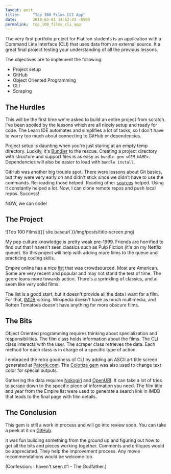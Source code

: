 ```yaml
---
layout: post
title:      "Top 100 Films CLI App"
date:       2018-03-01 14:52:43 -0500
permalink:  top_100_films_cli_app
---
```



The very first portfolio project for Flatiron students is an application with a Command Line Interface (CLI) that uses data from an external source.  It a great final project testing your understanding of all the previous lessons.

<!--more-->

The objectives are to implement the following:
* Project setup
* GitHub
* Object Oriented Programming
* CLI
* Scraping


## The Hurdles
This will be the first time we're asked to build an entire project from scratch.  I've been spoiled by the lessons which are all nicely setup and ready for code. The Learn IDE automates and simplifies a lot of tasks, so I don't have to worry too much about connecting to GitHub or dependencies. 

Project setup is daunting when you're just staring at an empty temp directory. Luckily, it's [Bundler](http://bundler.io) to the rescue. Creating a project directory with structure and support files is as easy as `bundle gem <GEM_NAME>`. Dependencies will also be easier to load with `bundle install`.

GitHub was another big trouble spot. There were lessons about Git basics, but they were very early on and didn't stick since we didn't have to use the commands.  Re-reading those helped. Reading other [sources](https://product.hubspot.com/blog/git-and-github-tutorial-for-beginners) helped. Using it constantly helped a lot. Now, I can clone remote repos and push local repos. Success! 

NOW, we can code!


## The Project

  
![Top 100 Films]({{ site.baseurl }}/img/posts/title-screen.png)

My pop culture knowledge is pretty weak pre-1999. Friends are horrified to find out that I haven't seen classics such as Pulp Fiction (it's on my Netflix queue).  So this project will help with adding more films to the queue and practicing coding skills.

Empire online has a nice [list](https://www.empireonline.com/movies/features/best-movies/) that was crowdsourced. Most are American. Some are very recent and popular and may not stand the test of time. The genre leans more towards action. There's a sprinkling of classics, and all seem like very solid films. 

The list is a good start, but it doesn't provide all the data I want for a film. For that, [IMDB](http://www.imdb.com) is king.  Wikipedia doesn't have as much multimedia, and Rotten Tomatoes doesn't have anything for more obscure films. 


## The Bits
Object Oriented programming requires thinking about specialization and responsibilities.  The film class holds information about the films. The CLI class interacts with the user. The scraper class retrieves the data.  Each method for each class is in charge of a specific type of action.

I embraced the retro goodness of CLI by adding an ASCII art title screen generated at [Patorjk.com](http://patorjk.com/software/taag/#p=display&f=Graffiti&t=Type%20Something%20). The [Colorize gem](https://github.com/fazibear/colorize) was also used to change text color for special outputs.

Gathering the data requires [Nokogiri](http://www.nokogiri.org) and [OpenURI](http://ruby-doc.org/stdlib-2.1.3/libdoc/open-uri/rdoc/OpenURI.html).  It can take a lot of tries to scrape down to the specific piece of information you need. The film title and year from the Empire list were used to generate a search link in IMDB that leads to the final page with film details.  


## The Conclusion
This gem is still a work in process and will go into review soon. You can take a peek at it on [GitHub](https://github.com/SuperConfuserUser/top-100-films-cli-app).

It was fun building something from the ground up and figuring out how to get all the bits and pieces working together.  Comments and critiques would be appreciated. They help the improvement process. Any movie recommendations would be welcome too.




(Confession: I haven't seen #1 - The Godfather.)




